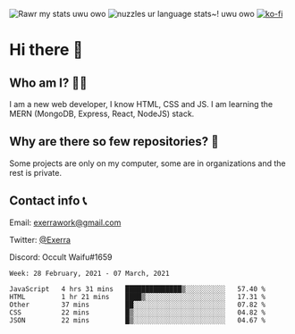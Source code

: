 ![Rawr my stats uwu owo](https://github-readme-stats.vercel.app/api?username=Exerra&show_icons=true&theme=buefy)
![nuzzles ur language stats~! uwu owo](https://github-readme-stats.vercel.app/api/top-langs/?username=Exerra&layout=compact)
[![ko-fi](https://www.ko-fi.com/img/githubbutton_sm.svg)](https://ko-fi.com/X8X130H96)
# Hi there 👋
## Who am I? 🙋‍♀️
I am a new web developer, I know HTML, CSS and JS. I am learning the MERN (MongoDB, Express, React, NodeJS) stack.
## Why are there so few repositories? 🤔
Some projects are only on my computer, some are in organizations and the rest is private.
## Contact info 📞
Email: [exerrawork@gmail.com](mailto:exerrawork@gmail.com)

Twitter: [@Exerra](https://twitter.com/exerra)

Discord: Occult Waifu#1659

<!--START_SECTION:waka-->
```text
Week: 28 February, 2021 - 07 March, 2021

JavaScript   4 hrs 31 mins   ██████████████▒░░░░░░░░░░   57.40 % 
HTML         1 hr 21 mins    ████▒░░░░░░░░░░░░░░░░░░░░   17.31 % 
Other        37 mins         ██░░░░░░░░░░░░░░░░░░░░░░░   07.82 % 
CSS          22 mins         █▒░░░░░░░░░░░░░░░░░░░░░░░   04.82 % 
JSON         22 mins         █▒░░░░░░░░░░░░░░░░░░░░░░░   04.67 % 
```
<!--END_SECTION:waka-->

